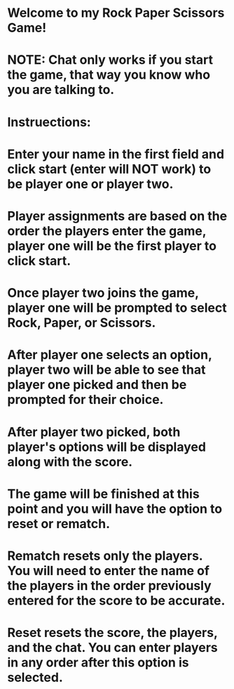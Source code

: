# Welcome to my Rock Paper Scissors Game!

# NOTE: Chat only works if you start the game, that way you know who you are talking to. 

# Instruections:
# Enter your name in the first field and click start (enter will NOT work) to be player one or player two.
# Player assignments are based on the order the players enter the game, player one will be the first player to click start.
# Once player two joins the game, player one will be prompted to select Rock, Paper, or Scissors.
# After player one selects an option, player two will be able to see that player one picked and then be prompted for their choice.
# After player two picked, both player's options will be displayed along with the score.
# The game will be finished at this point and you will have the option to reset or rematch.

# Rematch resets only the players. You will need to enter the name of the players in the order previously entered for the score to be accurate.
# Reset resets the score, the players, and the chat. You can enter players in any order after this option is selected.

